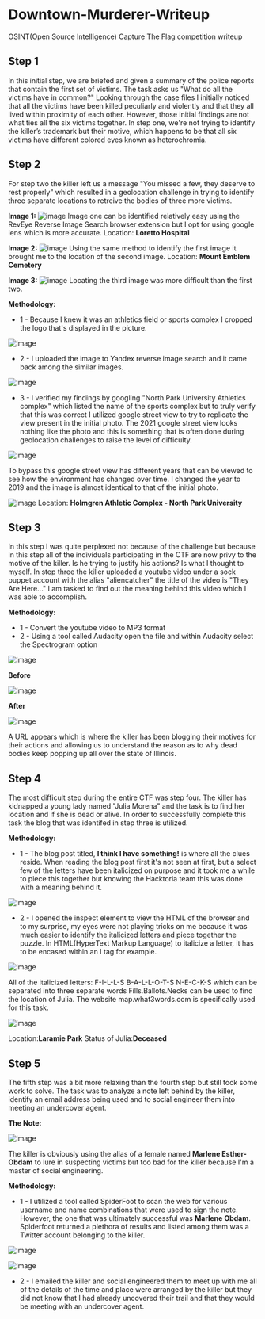 # Downtown-Murderer-Writeup
OSINT(Open Source Intelligence) Capture The Flag competition writeup

## Step 1
In this initial step, we are briefed and given a summary of the police reports that contain the first set of victims. The task asks us "What do all the victims have in common?" Looking through the case files I initially noticed that all the victims have been killed peculiarly and violently and that they all lived within proximity of each other. However, those initial findings are not what ties all the six victims together. In step one, we're not trying to identify the killer’s trademark but their motive, which happens to be that all six victims have different colored eyes known as heterochromia. 

## Step 2
For step two the killer left us a message "You missed a few, they deserve to rest properly" which resulted in a geolocation challenge in trying to identify three separate locations to retreive the bodies of three more victims. 

**Image 1:**
![image](https://user-images.githubusercontent.com/103153079/167222257-648bf713-a5b0-4b26-a54a-7faf0a398d24.png)
Image one can be identified relatively easy using the RevEye Reverse Image Search browser extension but I opt for using google lens which is more accurate. Location: **Loretto Hospital**

**Image 2:**
![image](https://user-images.githubusercontent.com/103153079/167222534-387a0e3e-f16d-4a0f-9d7b-ac3983031040.png)
Using the same method to identify the first image it brought me to the location of the second image. Location: **Mount Emblem Cemetery**

**Image 3:**
![image](https://user-images.githubusercontent.com/103153079/167222743-64b4d9ec-7720-41ec-8720-9957e3355f26.png)
Locating the third image was more difficult than the first two. 

**Methodology:**
* 1 - Because I knew it was an athletics field or sports complex I cropped the logo that's displayed in the picture.

![image](https://user-images.githubusercontent.com/103153079/167223072-a468602f-3afb-40a8-9059-605c7c006b25.png)
* 2 - I uploaded the image to Yandex reverse image search and it came back among the similar images.
 
![image](https://user-images.githubusercontent.com/103153079/167223262-57b920b6-c0d8-41bc-b683-0952980e0d9c.png)

* 3 - I verified my findings by googling "North Park University Athletics complex" which listed the name of the sports complex but to truly verify that this was correct I utilized google street view to try to replicate the view present in the initial photo. The 2021 google street view looks nothing like the photo and this is something that is often done during geolocation challenges to raise the level of difficulty.  

![image](https://user-images.githubusercontent.com/103153079/167223647-9d8fc9b4-df25-441a-815a-cf12e8ae8456.png)

To bypass this google street view has different years that can be viewed to see how the environment has changed over time. I changed the year to 2019 and the image is almost identical to that of the initial photo. 

![image](https://user-images.githubusercontent.com/103153079/167223842-1ffa8a11-1500-4ccb-8284-061835f2bf0a.png)
Location: **Holmgren Athletic Complex - North Park University**

## Step 3
In this step I was quite perplexed not because of the challenge but because in this step all of the individuals participating in the CTF are now privy to the motive of the killer. Is he trying to justify his actions? Is what I thought to myself. In step three the killer uploaded a youtube video under a sock puppet account with the alias "aliencatcher" the title of the video is "They Are Here..." I am tasked to find out the meaning behind this video which I was able to accomplish.

**Methodology:**
* 1 - Convert the youtube video to MP3 format
* 2 - Using a tool called Audacity open the file and within Audacity select the Spectrogram option

![image](https://user-images.githubusercontent.com/103153079/167224574-89c7908c-dbab-4353-aa57-3d6246856eb1.png)

**Before**

![image](https://user-images.githubusercontent.com/103153079/167224598-083d25b6-5783-4bd0-932a-ae4cf26b44f6.png)

**After**

![image](https://user-images.githubusercontent.com/103153079/167224619-451735e7-4515-474f-90b5-d6e318933e60.png)

A URL appears which is where the killer has been blogging their motives for their actions and allowing us to understand the reason as to why dead bodies keep popping up all over the state of Illinois. 

## Step 4
The most difficult step during the entire CTF was step four. The killer has kidnapped a young lady named "Julia Morena" and the task is to find her location and if she is dead or alive. In order to successfully complete this task the blog that was identifed in step three is utilized. 

**Methodology:**

* 1 - The blog post titled, **I think I have something!** is where all the clues reside. When reading the blog post first it's not seen at first, but a select few of the letters have been italicized on purpose and it took me a while to piece this together but knowing the Hacktoria team this was done with a meaning behind it. 

![image](https://user-images.githubusercontent.com/103153079/167225398-bd8f3493-f766-42a9-ac94-4bb2112b824e.png)

* 2 - I opened the inspect element to view the HTML of the browser and to my surprise, my eyes were not playing tricks on me because it was much easier to identify the italicized letters and piece together the puzzle. In HTML(HyperText Markup Language) to italicize a letter, it has to be encased within an I tag for example. 

![image](https://user-images.githubusercontent.com/103153079/167225692-804ae39e-94d2-4a3c-a891-f1a31fc2f03a.png)
  
All of the italicized letters: F-I-L-L-S B-A-L-L-O-T-S N-E-C-K-S which can be separated into three separate words Fills.Ballots.Necks can be used to find the location of Julia. The website map.what3words.com is specifically used for this task.

![image](https://user-images.githubusercontent.com/103153079/167225998-5cf03582-a55e-479b-8fb9-f7a58f0146ac.png)

Location:**Laramie Park** Status of Julia:**Deceased**

## Step 5
The fifth step was a bit more relaxing than the fourth step but still took some work to solve. The task was to analyze a note left behind by the killer, identify an email address being used and to social engineer them into meeting an undercover agent. 

**The Note:**

![image](https://user-images.githubusercontent.com/103153079/167227068-c1801a26-3621-4bd8-b053-fac92085fe72.png)

The killer is obviously using the alias of a female named **Marlene Esther-Obdam** to lure in suspecting victims but too bad for the killer because I'm a master of social engineering. 

**Methodology:**
* 1 - I utilized a tool called SpiderFoot to scan the web for various username and name combinations that were used to sign the note. However, the one that was ultimately successful was **Marlene Obdam**. Spiderfoot returned a plethora of results and listed among them was a Twitter account belonging to the killer.  

![image](https://user-images.githubusercontent.com/103153079/167227445-04b79218-df23-4e8d-8d3b-a59a18734436.png)

![image](https://user-images.githubusercontent.com/103153079/167227497-7af9ffba-56d7-4b5c-821f-0c917c0cc413.png)

* 2 - I emailed the killer and social engineered them to meet up with me all of the details of the time and place were arranged by the killer but they did not know that I had already uncovered their trail and that they would be meeting with an undercover agent.  
